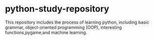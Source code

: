 # python-study-repository
This repository includes the process of learning python, including basic grammar, object-oriented programming (OOP), interesting functions,pygame,and machine learning.
